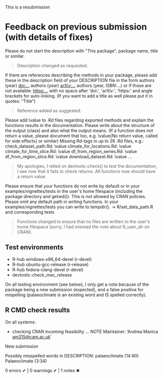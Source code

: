 This is a resubmission

# Feedback on previous submission (with details of fixes)

Please do not start the description with "This package", package name,
title or similar.

> Description changed as requested.

If there are references describing the methods in your package, please
add these in the description field of your DESCRIPTION file in the form
authors (year) <doi:...>
authors (year) <arXiv:...>
authors (year, ISBN:...)
or if those are not available: <https:...>
with no space after 'doi:', 'arXiv:', 'https:' and angle brackets for
auto-linking. (If you want to add a title as well please put it in
quotes: "Title")

> Reference added as suggested.

Please add \value to .Rd files regarding exported methods and explain
the functions results in the documentation. Please write about the
structure of the output (class) and also what the output means. (If a
function does not return a value, please document that too, e.g.
\value{No return value, called for side effects} or similar)
Missing Rd-tags in up to 26 .Rd files, e.g.:
      check_dataset_path.Rd: \value
      climate_for_locations.Rd: \value
      climate_for_time_slice.Rd: \value
      df_from_region_series.Rd: \value
      df_from_region_slice.Rd: \value
      download_dataset.Rd: \value
      ...

> My apologies, I relied on devtools::check() to test the documentation, 
I see now that it fails to check returns. All functions now should have a
return value.

Please ensure that your functions do not write by default or in your
examples/vignettes/tests in the user's home filespace (including the
package directory and getwd()). This is not allowed by CRAN policies.
Please omit any default path in writing functions. In your
examples/vignettes/tests you can write to tempdir(). ->
R/set_data_path.R and corresponding tests

> Functions changed to ensure that no files are written to the user's home
filespace (sorry, I had misread the note about R_user_dir on CRAN).


## Test environments
- R-hub windows-x86_64-devel (r-devel)
- R-hub ubuntu-gcc-release (r-release)
- R-hub fedora-clang-devel (r-devel)
- devtools::check_mac_release

On all testing environment (see below), I only get a note because of the
package being a new submission (expected), and a false positive for mispelling 
(palaeoclimate is an existing word and IS spelled correctly).

## R CMD check results
On all systems:

* checking CRAN incoming feasibility ... NOTE
Maintainer: ‘Andrea Manica <am315@cam.ac.uk>’

New submission

Possibly misspelled words in DESCRIPTION:
  palaeoclimate (14:90)
  Palaeoclimate (3:34)

0 errors ✔ | 0 warnings ✔ | 1 notes ✖
